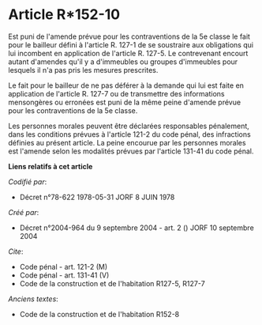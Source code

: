# Article R*152-10

Est puni de l'amende prévue pour les contraventions de la 5e classe le fait pour le bailleur défini à l'article R. 127-1 de
se soustraire aux obligations qui lui incombent en application de l'article R. 127-5. Le contrevenant encourt autant
d'amendes qu'il y a d'immeubles ou groupes d'immeubles pour lesquels il n'a pas pris les mesures prescrites.

Le fait pour le bailleur de ne pas déférer à la demande qui lui est faite en application de l'article R. 127-7 ou de
transmettre des informations mensongères ou erronées est puni de la même peine d'amende prévue pour les contraventions de la
5e classe.

Les personnes morales peuvent être déclarées responsables pénalement, dans les conditions prévues à l'article 121-2 du code
pénal, des infractions définies au présent article. La peine encourue par les personnes morales est l'amende selon les
modalités prévues par l'article 131-41 du code pénal.

**Liens relatifs à cet article**

_Codifié par_:

  - Décret n°78-622 1978-05-31 JORF 8 JUIN 1978

_Créé par_:

  - Décret n°2004-964 du 9 septembre 2004 - art. 2 () JORF 10 septembre 2004

_Cite_:

  - Code pénal - art. 121-2 (M)
  - Code pénal - art. 131-41 (V)
  - Code de la construction et de l'habitation R127-5, R127-7

_Anciens textes_:

  - Code de la construction et de l'habitation R152-8
